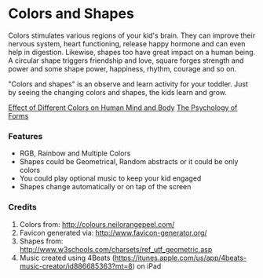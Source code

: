 # Colors and Shapes

Colors stimulates various regions of your kid's brain. They can improve their nervous system, heart functioning, release happy hormone and can even help in digestion. Likewise, shapes too have great impact on a human being. A circular shape triggers friendship and love, square forges strength and power and some shape power, happiness, rhythm, courage and so on.

"Colors and shapes" is an observe and learn activity for your toddler. Just by seeing the changing colors and shapes, the kids learn and grow.

[Effect of Different Colors on Human Mind and Body](http://humannhealth.com/effect-of-different-colors-on-human-mind-and-body/243/)
[The Psychology of Forms](http://www.design-skills.org/the_psychology_of_forms.html)

### Features

- RGB, Rainbow and Multiple Colors
- Shapes could be Geometrical, Random abstracts or it could be only colors
- You could play optional music to keep your kid engaged
- Shapes change automatically or on tap of the screen

### Credits

1. Colors from: http://colours.neilorangepeel.com/
2. Favicon generated via: http://www.favicon-generator.org/
3. Shapes from: http://www.w3schools.com/charsets/ref_utf_geometric.asp
4. Music created using 4Beats (https://itunes.apple.com/us/app/4beats-music-creator/id886685363?mt=8) on iPad
